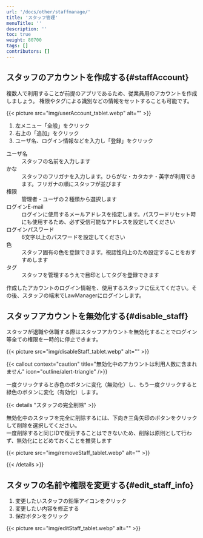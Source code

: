 ```yaml
---
url: '/docs/other/staffmanage/'
title: 'スタッフ管理'
menuTitle: ''
description: ''
toc: true
weight: 80700
tags: []
contributors: []
---
```


## スタッフのアカウントを作成する{#staffAccount}

複数人で利用することが前提のアプリであるため、従業員用のアカウントを作成しましょう。
権限やタグによる識別などの情報をセットすることも可能です。

{{< picture src="img/userAccount_tablet.webp" alt="" >}}

1. 左メニュー「全般」をクリック
2. 右上の「追加」をクリック
3. ユーザ名、ログイン情報などを入力し「登録」をクリック

<dl class="basic">
<dt>ユーザ名</dt>
<dd>スタッフの名前を入力します</dd>
<dt>かな</dt>
<dd>スタッフのフリガナを入力します。ひらがな・カタカナ・英字が利用できます。フリガナの順にスタッフが並びます</dd>
<dt>権限</dt>
<dd>管理者・ユーザの２種類から選択します</dd>
<dt>ログインE-mail</dt>
<dd>ログインに使用するメールアドレスを指定します。パスワードリセット時にも使用するため、必ず受信可能なアドレスを設定してください</dd>
<dt>ログインパスワード</dt>
<dd>6文字以上のパスワードを設定してください</dd>
<dt>色</dt>
<dd>スタッフ固有の色を登録できます。視認性向上のため設定することをおすすめします</dd>
<dt>タグ</dt>
<dd>スタッフを管理するうえで目印としてタグを登録できます</dd>
</dl>

作成したアカウントのログイン情報を、使用するスタッフに伝えてください。その後、スタッフの端末でLawManagerにログインします。

## スタッフアカウントを無効化する{#disable_staff}

スタッフが退職や休職する際はスタッフアカウントを無効化することでログイン等全ての権限を一時的に停止できます。

{{< picture src="img/disableStaff_tablet.webp" alt="" >}}

{{< callout context="caution" title="無効化中のアカウントは利用人数に含まれません" icon="outline/alert-triangle" />}}

一度クリックすると赤色のボタンに変化（無効化）し、もう一度クリックすると緑色のボタンに変化（有効化）します。

{{< details "スタッフの完全削除"  >}}

無効化中のスタッフを完全に削除するには、下向き三角矢印のボタンをクリックして削除を選択してください。  
一度削除すると同じIDで復元することはできないため、削除は原則として行わず、無効化にとどめておくことを推奨します

{{< picture src="img/removeStaff_tablet.webp" alt="" >}}

{{< /details >}}

## スタッフの名前や権限を変更する{#edit_staff_info}

1. 変更したいスタッフの鉛筆アイコンをクリック
2. 変更したい内容を修正する
3. 保存ボタンをクリック

{{< picture src="img/editStaff_tablet.webp" alt="" >}}
